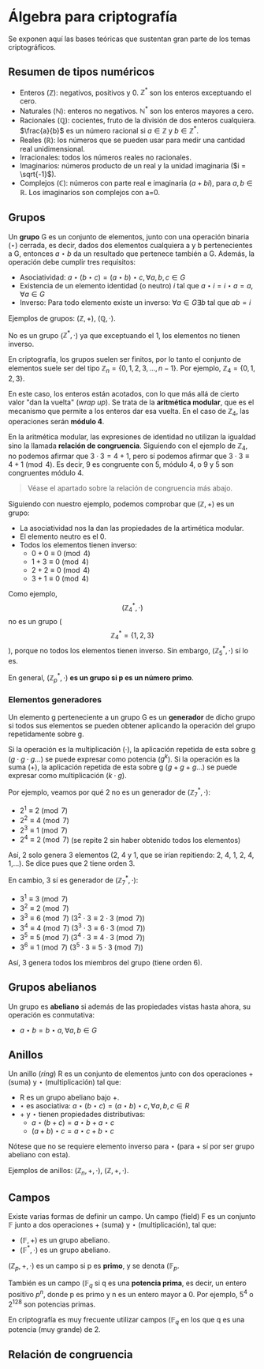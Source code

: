 # Álgebra para criptografía

Se exponen aquí las bases teóricas que sustentan gran parte de los temas criptográficos.

## Resumen de tipos numéricos

- Enteros ($\mathbb{Z}$): negativos, positivos y 0. $\mathbb{Z}^\ast$ son los enteros exceptuando el cero.
- Naturales ($\mathbb{N}$): enteros no negativos. $\mathbb{N}^\ast$ son los enteros mayores a cero.
- Racionales ($\mathbb{Q}$): cocientes, fruto de la división de dos enteros cualquiera. $\frac{a}{b}$ es un número racional si $a \in \mathbb{Z}$ y $b \in \mathbb{Z}^\ast$.
- Reales ($\mathbb{R}$): los números que se pueden usar para medir una cantidad real unidimensional.
- Irracionales: todos los números reales no racionales.
- Imaginarios: números producto de un real y la unidad imaginaria ($i = \sqrt{-1}$).
- Complejos ($\mathbb{C}$): números con parte real e imaginaria ($a + bi$), para $a,b \in \mathbb{R}$. Los imaginarios son complejos con a=0.

## Grupos

Un **grupo** G es un conjunto de elementos, junto con una operación binaria ($\star$) cerrada, es decir, dados dos elementos cualquiera a y b pertenecientes a G, entonces $a \star b$ da un resultado que pertenece también a G. Además, la operación debe cumplir tres requisitos:

- Asociatividad: $a \star (b \star c) = (a \star b) \star c, \forall a,b,c \in G$
- Existencia de un elemento identidad (o neutro) $i$ tal que $a \star i = i \star a = a, \forall a \in G$
- Inverso: Para todo elemento existe un inverso: $\forall a \in G \exists b$ tal que $ab = i$

Ejemplos de grupos: $(\mathbb{Z}, +)$, $(\mathbb{Q}, \cdot)$.

No es un grupo ($\mathbb{Z}^\ast, \cdot$) ya que exceptuando el 1, los elementos no tienen inverso.

En criptografía, los grupos suelen ser finitos, por lo tanto el conjunto de elementos suele ser del tipo $\mathbb{Z}_n=\{0,1,2,3,...,n-1\}$. Por ejemplo, $\mathbb{Z}_4=\{0,1,2,3\}$.

En este caso, los enteros están acotados, con lo que más allá de cierto valor "dan la vuelta" (*wrap up*). Se trata de la **aritmética modular**, que es el mecanismo que permite a los enteros dar esa vuelta. En el caso de $\mathbb{Z}_4$, las operaciones serán **módulo 4**.

En la aritmética modular, las expresiones de identidad no utilizan la igualdad sino la llamada **relación de congruencia**. Siguiendo con el ejemplo de $\mathbb{Z}_4$, no podemos afirmar que $3 \cdot 3 = 4 + 1$, pero sí podemos afirmar que $3 \cdot 3 \equiv 4 + 1\pmod 4$. Es decir, 9 es congruente con 5, módulo 4, o 9 y 5 son congruentes módulo 4.

> Véase el apartado sobre la relación de congruencia más abajo.

Siguiendo con nuestro ejemplo, podemos comprobar que $(\mathbb{Z}, +)$ es un grupo:

- La asociatividad nos la dan las propiedades de la artimética modular.
- El elemento neutro es el 0.
- Todos los elementos tienen inverso:
    - $0 + 0 \equiv 0 \pmod 4$
    - $1 + 3 \equiv 0 \pmod 4$
    - $2 + 2 \equiv 0 \pmod 4$
    - $3 + 1 \equiv 0 \pmod 4$

Como ejemplo, $$(\mathbb{Z}^\ast_4, \cdot)$$ no es un grupo ($$\mathbb{Z}^\ast_4=\{1,2,3\}$$), porque no todos los elementos tienen inverso. Sin embargo, $(\mathbb{Z}^\ast_5, \cdot)$ sí lo es.

En general, $(\mathbb{Z}^\ast_p, \cdot)$ **es un grupo si p es un número primo**.

### Elementos generadores

Un elemento g perteneciente a un grupo G es un **generador** de dicho grupo si todos sus elementos se pueden obtener aplicando la operación del grupo repetidamente sobre g.

Si la operación es la multiplicación ($\cdot$), la aplicación repetida de esta sobre g ($g \cdot g \cdot g ...$) se puede expresar como potencia ($g^k$). Si la operación es la suma ($+$), la aplicación repetida de esta sobre g ($g + g + g ...$) se puede expresar como multiplicación ($k \cdot g$).

Por ejemplo, veamos por qué 2 no es un generador de $(\mathbb{Z}^\ast_7, \cdot)$:

- $2^1 \equiv 2 \pmod 7$
- $2^2 \equiv 4 \pmod 7$
- $2^3 \equiv 1 \pmod 7$
- $2^4 \equiv 2 \pmod 7$ (se repite 2 sin haber obtenido todos los elementos)

Así, 2 solo genera 3 elementos (2, 4 y 1, que se irían repitiendo: 2, 4, 1, 2, 4, 1,...). Se dice pues que 2 tiene orden 3.

En cambio, 3 sí es generador de $(\mathbb{Z}^\ast_7, \cdot)$:

- $3^1 \equiv 3 \pmod 7$
- $3^2 \equiv 2 \pmod 7$
- $3^3 \equiv 6 \pmod 7$ ($3^2 \cdot 3 \equiv 2 \cdot 3 \pmod 7$)
- $3^4 \equiv 4 \pmod 7$ ($3^3 \cdot 3 \equiv 6 \cdot 3 \pmod 7$)
- $3^5 \equiv 5 \pmod 7$ ($3^4 \cdot 3 \equiv 4 \cdot 3 \pmod 7$)
- $3^6 \equiv 1 \pmod 7$ ($3^5 \cdot 3 \equiv 5 \cdot 3 \pmod 7$)

Así, 3 genera todos los miembros del grupo (tiene orden 6).

## Grupos abelianos

Un grupo es **abeliano** si además de las propiedades vistas hasta ahora, su operación es conmutativa:

- $a \star b = b \star a, \forall a,b \in G$

## Anillos

Un anillo (*ring*) R es un conjunto de elementos junto con dos operaciones $+$ (suma) y $\star$ (multiplicación) tal que:

- R es un grupo abeliano bajo $+$.
- $\star$ es asociativa: $a \star (b \star c) = (a \star b) \star c, \forall a,b,c \in R$
- $+$ y $\star$ tienen propiedades distributivas:
    - $a \star (b + c) = a \star b + a \star c$
    - $(a + b) \star c = a \star c + b \star c$

Nótese que no se requiere elemento inverso para $\star$ (para $+$ sí por ser grupo abeliano con esta).

Ejemplos de anillos: $(\mathbb{Z}_n, +, \cdot)$, $(\mathbb{Z}, +, \cdot)$.

## Campos

Existe varias formas de definir un campo. Un campo (field) F es un conjunto $\mathbb{F}$ junto a dos operaciones $+$ (suma) y $\star$ (multiplicación), tal que:

- $(\mathbb{F}, +)$ es un grupo abeliano.
- $(\mathbb{F}^\ast, \cdot)$ es un grupo abeliano.

$(\mathbb{Z}_p, +, \cdot)$ es un campo si p es **primo**, y se denota $(\mathbb{F}_p$.

También es un campo $(\mathbb{F}_q$ si q es una **potencia prima**, es decir, un entero positivo $p^n$, donde p es primo y n es un entero mayor a 0. Por ejemplo, $5^4$ o $2^{128}$ son potencias primas.

En criptografía es muy frecuente utilizar campos $(\mathbb{F}_q$ en los que q es una potencia (muy grande) de 2.

## Relación de congruencia
